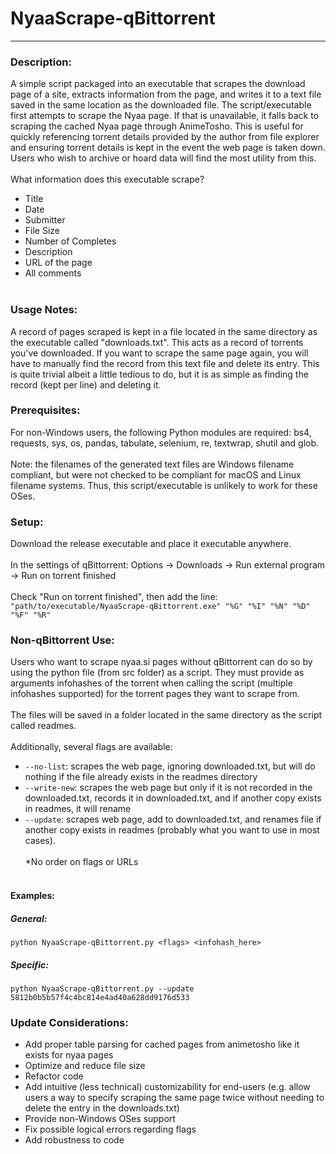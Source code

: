 # NyaaScrape-qBittorrent
********************************

### Description:
A simple script packaged into an executable that scrapes the download page of a site, extracts information from the page, and writes it to a text file saved in the same location as the downloaded file. The script/executable first attempts to scrape the Nyaa page. If that is unavailable, it falls back to scraping the cached Nyaa page through AnimeTosho. This is useful for quickly referencing torrent details provided by the author from file explorer and ensuring torrent details is kept in the event the web page is taken down. Users who wish to archive or hoard data will find the most utility from this.
<BR><BR>
What information does this executable scrape?
- Title
- Date
- Submitter
- File Size
- Number of Completes
- Description
- URL of the page
- All comments
<BR><BR>

### Usage Notes:
A record of pages scraped is kept in a file located in the same directory as the executable called "downloads.txt". This acts as a record of torrents you've downloaded. If you want to scrape the same page again, you will have to manually find the record from this text file and delete its entry. This is quite trivial albeit a little tedious to do, but it is as simple as finding the record (kept per line) and deleting it.

### Prerequisites:
For non-Windows users, the following Python modules are required: bs4, requests, sys, os, pandas, tabulate, selenium, re, textwrap, shutil and glob.
<BR><BR>
Note: the filenames of the generated text files are Windows filename compliant, but were not checked to be compliant for macOS and Linux filename systems. Thus, this script/executable is unlikely to work for these OSes.

### Setup:
Download the release executable and place it executable anywhere.
<BR><BR>
In the settings of qBittorrent: Options -> Downloads -> Run external program -> Run on torrent finished
<BR><BR>
Check "Run on torrent finished", then add the line: `"path/to/executable/NyaaScrape-qBittorrent.exe" "%G" "%I" "%N" "%D" "%F" "%R"`

### Non-qBittorrent Use:
Users who want to scrape nyaa.si pages without qBittorrent can do so by using the python file (from src folder) as a script. They must provide as arguments infohashes of the torrent when calling the script (multiple infohashes supported) for the torrent pages they want to scrape from.
<BR><BR>
The files will be saved in a folder located in the same directory as the script called readmes.
<BR><BR>
Additionally, several flags are available:
- `--no-list`: scrapes the web page, ignoring downloaded.txt, but will do nothing if the file already exists in the readmes directory
- `--write-new`: scrapes the web page but only if it is not recorded in the downloaded.txt, records it in downloaded.txt, and if another copy exists in readmes, it will rename
- `--update`: scrapes web page, add to downloaded.txt, and renames file if another copy exists in readmes (probably what you want to use in most cases).
<BR><BR>
*No order on flags or URLs
<BR><BR>

#### Examples:
##### General:
`python NyaaScrape-qBittorrent.py <flags> <infohash_here>`
##### Specific:
`python NyaaScrape-qBittorrent.py --update 5812b0b5b57f4c4bc814e4ad40a628dd9176d533`

### Update Considerations:
- Add proper table parsing for cached pages from animetosho like it exists for nyaa pages
- Optimize and reduce file size
- Refactor code
- Add intuitive (less technical) customizability for end-users (e.g. allow users a way to specify scraping the same page twice without needing to delete the entry in the downloads.txt)
- Provide non-Windows OSes support
- Fix possible logical errors regarding flags
- Add robustness to code






